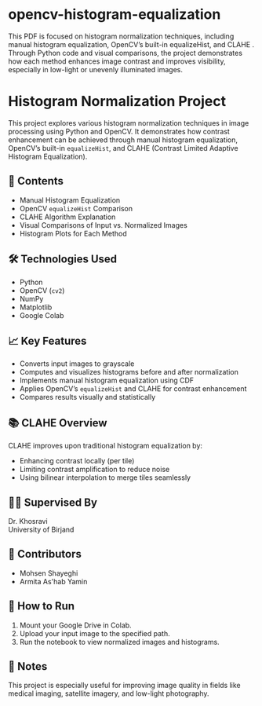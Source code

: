 # opencv-histogram-equalization
This PDF is focused on histogram normalization techniques, including manual histogram equalization, OpenCV’s built-in equalizeHist, and CLAHE . Through Python code and visual comparisons, the project demonstrates how each method enhances image contrast and improves visibility, especially in low-light or unevenly illuminated images.

# Histogram Normalization Project

This project explores various histogram normalization techniques in image processing using Python and OpenCV. It demonstrates how contrast enhancement can be achieved through manual histogram equalization, OpenCV’s built-in `equalizeHist`, and CLAHE (Contrast Limited Adaptive Histogram Equalization).

## 📂 Contents

- Manual Histogram Equalization
- OpenCV `equalizeHist` Comparison
- CLAHE Algorithm Explanation
- Visual Comparisons of Input vs. Normalized Images
- Histogram Plots for Each Method

## 🛠 Technologies Used

- Python
- OpenCV (`cv2`)
- NumPy
- Matplotlib
- Google Colab

## 📈 Key Features

- Converts input images to grayscale
- Computes and visualizes histograms before and after normalization
- Implements manual histogram equalization using CDF
- Applies OpenCV’s `equalizeHist` and CLAHE for contrast enhancement
- Compares results visually and statistically

## 📚 CLAHE Overview

CLAHE improves upon traditional histogram equalization by:
- Enhancing contrast locally (per tile)
- Limiting contrast amplification to reduce noise
- Using bilinear interpolation to merge tiles seamlessly

## 👨‍🏫 Supervised By

Dr. Khosravi  
University of Birjand

## 👥 Contributors

- Mohsen Shayeghi  
- Armita As'hab Yamin

## 📎 How to Run

1. Mount your Google Drive in Colab.
2. Upload your input image to the specified path.
3. Run the notebook to view normalized images and histograms.

## 📌 Notes

This project is especially useful for improving image quality in fields like medical imaging, satellite imagery, and low-light photography.

